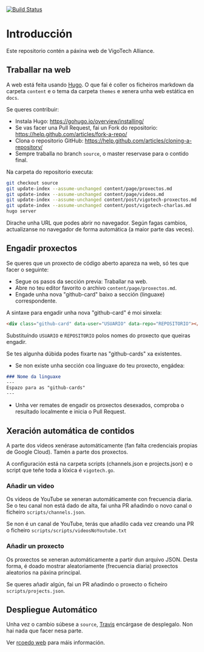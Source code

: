 [![Build Status](https://travis-ci.org/VigoTech/vigotech.github.io.svg?branch=source)](https://travis-ci.org/VigoTech/vigotech.github.io)

# Introducción

Este repositorio contén a páxina web de VigoTech Alliance.

## Traballar na web

A web está feita usando [Hugo](https://gohugo.io/). O que fai é coller os ficheiros markdown da carpeta `content` e o tema da carpeta `themes` e xenera unha web estática en `docs`.

Se queres contribuir:

- Instala Hugo: https://gohugo.io/overview/installing/
- Se vas facer una Pull Request, fai un Fork do repositorio: https://help.github.com/articles/fork-a-repo/
- Clona o repositorio GitHub: https://help.github.com/articles/cloning-a-repository/
- Sempre traballa no branch `source`, o master reservase para o contido final.

Na carpeta do repositorio executa:

```bash
git checkout source
git update-index --assume-unchanged content/page/proxectos.md
git update-index --assume-unchanged content/page/videos.md
git update-index --assume-unchanged content/post/vigotech-proxectos.md
git update-index --assume-unchanged content/post/vigotech-charlas.md
hugo server
```

Dirache unha URL que podes abrir no navegador. Según fagas cambios, actualizanse no navegador de forma automática (a maior parte das veces).

## Engadir proxectos

Se queres que un proxecto de código aberto apareza na web, só tes que facer o seguinte:

- Segue os pasos da sección previa: Traballar na web.
- Abre no teu editor favorito o archivo `content/page/proxectos.md`.
- Engade unha nova "github-card" baixo a sección (linguaxe) correspondente.

A sintaxe para engadir unha nova "github-card" é moi sinxela:

```html
<div class="github-card" data-user="USUARIO" data-repo="REPOSITORIO"></div>
```

Substituíndo `USUARIO` e `REPOSITORIO` polos nomes do proxecto que queiras engadir.

Se tes algunha dúbida podes fixarte nas "github-cards" xa existentes.

- Se non existe unha sección coa linguaxe do teu proxecto, engádea:

```markdown
### Nome da linguaxe
---
Espazo para as "github-cards"
---
```

- Unha ver remates de engadir os proxectos desexados, comproba o resultado localmente e inicia
o Pull Request.

## Xeración automática de contidos

A parte dos videos xenérase automáticamente (fan falta credenciais propias de Google Cloud). Tamén a parte dos proxectos.

A configuración está na carpeta scripts (channels.json e projects.json) e o script que teñe toda a lóxica é `vigotech.go`.

### Añadir un video

Os vídeos de YouTube se xeneran automáticamente con frecuencia diaria. Se o teu canal non está dado de alta, fai unha PR añadindo o novo canal o ficheiro `scripts/channels.json`.

Se non é un canal de YouTube, terás que añadilo cada vez creando una PR o ficheiro `scripts/scripts/videosNoYoutube.txt`

### Añadir un proxecto

Os proxectos se xeneran automáticamente a partir dun arquivo JSON. Desta forma, é doado mostrar aleatoriamente (frecuencia diaria) proxectos aleatorios na páxina principal. 

Se queres añadir algún, fai un PR añadindo o proxecto o ficheiro `scripts/projects.json`.


## Despliegue Automático

Unha vez o cambio súbese a `source`, [Travis](https://travis-ci.org/VigoTech/vigotech.github.io) encárgase de desplegalo. Non hai nada que facer nesa parte.

Ver [rcoedo web](http://rcoedo.com/post/hugo-static-site-generator/) para máis información.
